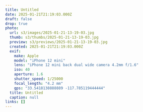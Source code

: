 ```yaml
---
title: Untitled
date: 2025-01-21T21:19:03.000Z
draft: false
drop: true
photo:
  url: s3/images/2025-01-21-13-19-03.jpg
  thumb: s3/thumbs/2025-01-21-13-19-03.jpg
  preview: s3/previews/2025-01-21-13-19-03.jpg
  created: 2025-01-21T21:19:03.000Z
  exif:
    make: Apple
    model: "iPhone 12 mini"
    lens: "iPhone 12 mini back dual wide camera 4.2mm f/1.6"
    iso: 40
    aperture: 1.6
    shutter_speed: 1/25000
    focal_length: "4.2 mm"
    gps: "33.5418138888889 -117.785119444444"
  title: Untitled
  caption: null
links: []
---
```

